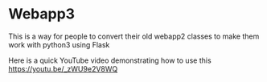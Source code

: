# Webapp3
This is a way for people to convert their old webapp2 classes to make them work with python3 using Flask

Here is a quick YouTube video demonstrating how to use this https://youtu.be/_zWU9e2V8WQ
